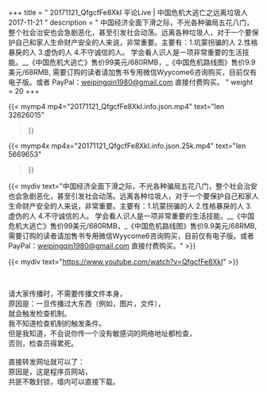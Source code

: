 +++
title = " 20171121_QfgcfFe8XkI 平论Live | 中国危机大逃亡之远离垃圾人 2017-11-21 "
description = " 中国经济全面下滑之际，不光各种骗局五花八门，整个社会治安也会急剧恶化，甚至引发社会动荡。远离各种垃圾人，对于一个要保护自己和家人生命财产安全的人来说，非常重要。主要有：1.坑蒙拐骗的人 2.性格暴戾的人 3.虚伪的人 4.不守诚信的人。 学会看人识人是一项非常重要的生活技能。__《中国危机大逃亡》售价99美元/680RMB，_《中国危机路线图》售价9.9美元/68RMB,  需要订购的读者请加售书专用微信Wyycome6咨询购买，目前仅有电子版。或者 PayPal：weipingqin1980@gmail.com 直接付费购买。 "
weight = 20
+++

{{< mymp4 mp4="20171121_QfgcfFe8XkI.info.json.mp4" 
text="len 32626015"
>}}

{{< mymp4x  mp4x="20171121_QfgcfFe8XkI.info.json.25k.mp4"
text="len 5669653"
>}}


{{< mydiv text="中国经济全面下滑之际，不光各种骗局五花八门，整个社会治安也会急剧恶化，甚至引发社会动荡。远离各种垃圾人，对于一个要保护自己和家人生命财产安全的人来说，非常重要。主要有：1.坑蒙拐骗的人 2.性格暴戾的人 3.虚伪的人 4.不守诚信的人。 学会看人识人是一项非常重要的生活技能。__《中国危机大逃亡》售价99美元/680RMB，_《中国危机路线图》售价9.9美元/68RMB,  需要订购的读者请加售书专用微信Wyycome6咨询购买，目前仅有电子版。或者 PayPal：weipingqin1980@gmail.com 直接付费购买。" >}}
<br>

{{< mydiv text="https://www.youtube.com/watch?v=QfgcfFe8XkI" >}}


<br>

请大家传播时，不需要传播文件本身，<br>
原因是：一旦传播过大东西（例如，图片，文件），<br>
就会触发检查机制。<br>
我不知道检查机制的触发条件。<br>
但是我知道，不会说你传一个没有敏感词的网络地址都检查，<br>
否则，检查员得累死。<br><br>
直接转发网址就可以了：<br>
原因是，这是程序员网站，<br>
共匪不敢封锁，墙内可以直接下载。


